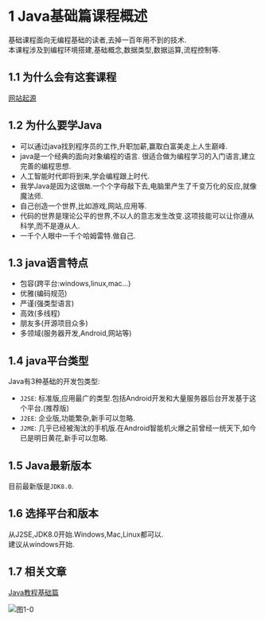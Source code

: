 1 Java基础篇课程概述
===

<div class="jumbotron">
<p>基础课程面向无编程基础的读者,去掉一百年用不到的技术.<br>  
本课程涉及到编程环境搭建,基础概念,数据类型,数据运算,流程控制等.</p>  
</div>

1.1 为什么会有这套课程
---
[网站起源](http://localhost/about.html)

1.2 为什么要学Java
---
* 可以通过java找到程序员的工作,升职加薪,赢取白富美走上人生巅峰.  
* java是一个经典的面向对象编程的语言. 很适合做为编程学习的入门语言,建立完善的编程思想.   
* 人工智能时代即将到来,学会编程跟上时代.   
* 我学Java是因为这很`酷`.一个个字母敲下去,电脑里产生了千变万化的反应,就像魔法师.  
* 自己创造一个世界,比如游戏,网站,应用等.   
* 代码的世界是理论公平的世界,不以人的意志发生改变.这项技能可以让你遵从科学,而不是遵从人.  
* 一千个人眼中一千个哈姆雷特.做自己.   

1.3 java语言特点
---

* 包容(跨平台:windows,linux,mac...)   
* 优雅(编码规范)   
* 严谨(强类型语言)  
* 高效(多线程)   
* 朋友多(开源项目众多)   
* 多领域(服务器开发,Android,网站等)   

1.4 java平台类型
---
Java有3种基础的开发包类型:   
* `J2SE`: 标准版,应用最广的类型.包括Android开发和大量服务器后台开发基于这个平台.(推荐版)   
* `J2EE`: 企业版,功能繁杂,新手可以忽略.   
* `J2ME`: 几乎已经被淘汰的手机版.在Android智能机火爆之前曾经一统天下,如今已是明日黄花,新手可以忽略.   

1.5 Java最新版本
---
目前最新版是`JDK8.0`.

1.6 选择平台和版本
---
从J2SE,JDK8.0开始.Windows,Mac,Linux都可以.    
建议从windows开始. 

1.7 相关文章
---
[Java教程基础篇](http://localhost/article/java/basic/index.html)   


![图1-0](http://localhost/img/java/basic/1-0.png)  
